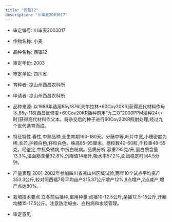 ```yaml
---
title: "西辐12"
description: "川审麦2003017"
---
```

* 审定编号:  川审麦2003017

*  作物名称:  小麦

*  品种名称:  西辐12

*  审定年份:  2003

*  审定单位:  四川省

* 育种者:  凉山州西昌农科所

*  申请者:  凉山州西昌农科所

*  品种来源:  以1986年选用85γ/876[夫尔拉林+60Coγ20KR]获得高代材料作母本,85γ-118[西昌反修麦+60Coγ20KR播种前用“九二O”2000PPM浸种24小时]获得高代材料作父本。将杂交后的种子进行60Coγ20KR照射处理,经过九个世代选育而成。

*  特征特性
春性,中熟品种,全生育期160-180天。分蘖中等,叶片中宽,小穗密度为稀,长芒,护颖白色,籽粒白色。株高85-95厘米。穗粒数40-60粒,千粒重48-55克。经鉴定,中抗条锈病,中抗白粉病。品质分析,容重795克/升,蛋白质含量13.3%,湿面筋含量32.8%,沉降值14毫升,吸水率57.2%,面团稳定时间4.5分钟。

*  产量表现
2001-2002年参加四川省凉山州区域试验,两年10个试点平均亩产353.3公斤,较对照西辐7号平均亩产315.37公斤增产12%,8点增产,2点减产,增产点达80%。

*  栽培技术要点
立冬前后播种,亩用种量:点播10-12.5公斤,条播12.5-15公斤,开厢均播15-17.5公斤。注意防治蚜虫、白粉病和水浆管理。

*  审定意见


